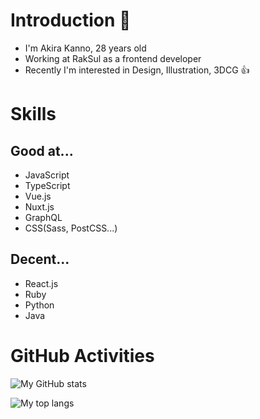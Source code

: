 # Introduction 🚄

- I'm Akira Kanno, 28 years old
- Working at RakSul as a frontend developer
- Recently I'm interested in Design, Illustration, 3DCG 👍

# Skills

## Good at...

- JavaScript
- TypeScript
- Vue.js
- Nuxt.js
- GraphQL
- CSS(Sass, PostCSS...)

## Decent...

- React.js
- Ruby
- Python
- Java

# GitHub Activities

![My GitHub stats](https://github-readme-stats.vercel.app/api?username=teinen&show_icons=true&bg_color=30,e96443,904e95&title_color=fff&text_color=fff&icon_color=fff&count_private=true&include_all_commits=true)

![My top langs](https://github-readme-stats.vercel.app/api/top-langs/?username=teinen&theme=dracula&layout=compact&langs_count=10)
